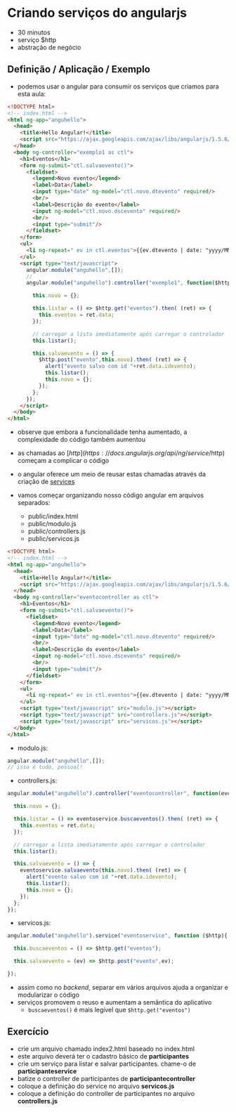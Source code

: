 # Criando serviços do angularjs

- 30 minutos
- serviço $http
- abstração de negócio

## Definição / Aplicação / Exemplo

- podemos usar o angular para consumir os serviços que criamos para esta aula:

```html
<!DOCTYPE html>
<!-- index.html -->
<html ng-app="anguhello">
  <head>
    <title>Hello Angular!</title>
    <script src="https://ajax.googleapis.com/ajax/libs/angularjs/1.5.6/angular.min.js"></script>
  </head>
  <body ng-controller="exemplo1 as ctl">
    <h1>Eventos</h1>
    <form ng-submit="ctl.salvaevento()">
      <fieldset>
        <legend>Novo evento</legend>
        <label>Data</label>
        <input type="date" ng-model="ctl.novo.dtevento" required/>
        <br/>
        <label>Descrição do evento</label>
        <input ng-model="ctl.novo.dscevento" required/>
        <br/>
        <input type="submit"/>
      </fieldset>
    </form>
    <ul>
      <li ng-repeat=" ev in ctl.eventos">{{ev.dtevento | date: "yyyy/MM/dd"}} {{ev.dscevento}}</li>
    </ul>
    <script type="text/javascript">
      angular.module("anguhello",[]);
      //
      angular.module("anguhello").controller("exemplo1", function($http){

        this.novo = {};

        this.listar = () => $http.get("eventos").then( (ret) => {
          this.eventos = ret.data;
        });

        // carregar a lista imediatamente após carregar o controlador
        this.listar();

        this.salvaevento = () => {
          $http.post("evento",this.novo).then( (ret) => {
            alert("evento salvo com id "+ret.data.idevento);
            this.listar();
            this.novo = {};
          });
        };
      });
    </script>
  </body>
</html>
```

- observe que embora a funcionalidade tenha aumentado, a complexidade do código também aumentou
- as chamadas ao [$http](https://docs.angularjs.org/api/ng/service/$http) começam a complicar o código
- o angular oferece um meio de reusar estas chamadas através da criação de [services](https://docs.angularjs.org/guide/services)

- vamos começar organizando nosso código angular em arquivos separados:
  - public/index.html
  - public/modulo.js
  - public/controllers.js
  - public/servicos.js

```html
<!DOCTYPE html>
<!-- index.html -->
<html ng-app="anguhello">
  <head>
    <title>Hello Angular!</title>
    <script src="https://ajax.googleapis.com/ajax/libs/angularjs/1.5.6/angular.min.js"></script>
  </head>
  <body ng-controller="eventocontroller as ctl">
    <h1>Eventos</h1>
    <form ng-submit="ctl.salvaevento()">
      <fieldset>
        <legend>Novo evento</legend>
        <label>Data</label>
        <input type="date" ng-model="ctl.novo.dtevento" required/>
        <br/>
        <label>Descrição do evento</label>
        <input ng-model="ctl.novo.dscevento" required/>
        <br/>
        <input type="submit"/>
      </fieldset>
    </form>
    <ul>
      <li ng-repeat=" ev in ctl.eventos">{{ev.dtevento | date: "yyyy/MM/dd"}} {{ev.dscevento}}</li>
    </ul>
    <script type="text/javascript" src="modulo.js"></script>
    <script type="text/javascript" src="controllers.js"></script>
    <script type="text/javascript" src="servicos.js"></script>
  </body>
</html>
```

- modulo.js:

```javascript
angular.module("anguhello",[]);
// isso é tudo, pessoal!
```

- controllers.js:

```javascript
angular.module("anguhello").controller("eventocontroller", function(eventoservice){

  this.novo = {};

  this.listar = () => eventoservice.buscaeventos().then( (ret) => {
    this.eventos = ret.data;
  });

  // carregar a lista imediatamente após carregar o controlador
  this.listar();

  this.salvaevento = () => {
    eventoservice.salvaevento(this.novo).then( (ret) => {
      alert("evento salvo com id "+ret.data.idevento);
      this.listar();
      this.novo = {};
    });
  };
});
```

- servicos.js:

```javascript
angular.module("anguhello").service("eventoservice", function ($http){

  this.buscaeventos = () => $http.get("eventos");

  this.salvaevento = (ev) => $http.post("evento",ev);

});
```

- assim como no *backend*, separar em vários arquivos ajuda a organizar e modularizar o código
- serviços promovem o reuso e aumentam a semântica do aplicativo
  - ```buscaeventos()``` é mais legível que ```$http.get("eventos")```

## Exercício

- crie um arquivo chamado index2.html baseado no index.html
- este arquivo deverá ter o cadastro básico de **participantes**
- crie um serviço para listar e salvar participantes. chame-o de **participanteservice**
- batize o controller de participantes de **participantecontroller**
- coloque a definição do service no arquivo **servicos.js**
- coloque a definição do controller de participantes no arquivo **controllers.js**
